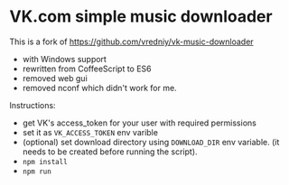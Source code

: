 # VK.com simple music downloader

This is a fork of https://github.com/vredniy/vk-music-downloader
 
 - with Windows support
 - rewritten from CoffeeScript to ES6
 - removed web gui
 - removed nconf which didn't work for me. 
 
Instructions:
 - get VK's access_token for your user with required permissions
 - set it as `VK_ACCESS_TOKEN` env varible
 - (optional) set download directory using `DOWNLOAD_DIR` env variable. (it needs to be created before running the script).
 - `npm install`
 - `npm run`
 